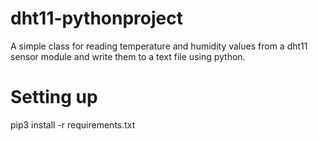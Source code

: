 # dht11-pythonproject
A simple class for reading temperature and humidity values from a dht11 sensor module and write them to a text file  using python. 
#
# Setting up
pip3 install -r requirements.txt

